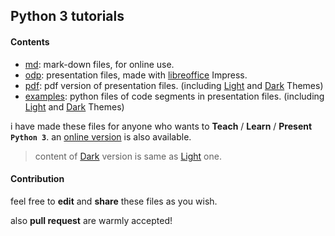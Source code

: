 ## Python 3 tutorials
#### Contents

- [md](/md): mark-down files, for online use.
- [odp](/odp): presentation files, made with [libreoffice](https://www.libreoffice.org/) Impress.
- [pdf](/pdf): pdf version of presentation files. (including [Light](/odp/python3tuturials.odp) and [Dark](/odp/python3tuturials.dark.odp) Themes)
- [examples](/examples): python files of code segments in presentation files. (including [Light](/pdf/python3tuturials.pdf) and [Dark](/pdf/python3tuturials.dark.pdf) Themes)

i have made these files for anyone who wants to __Teach__ / __Learn__ / __Present__ __`Python 3`__.
an [online version](https://abolfazlamiri.ir/python3tutorials/) is also available.
> content of [Dark](/pdf/python3tuturials.dark.pdf) version is same as [Light](/pdf/python3tuturials.pdf) one.

#### Contribution
feel free to __edit__ and __share__ these files as you wish.

also __pull request__ are warmly accepted!